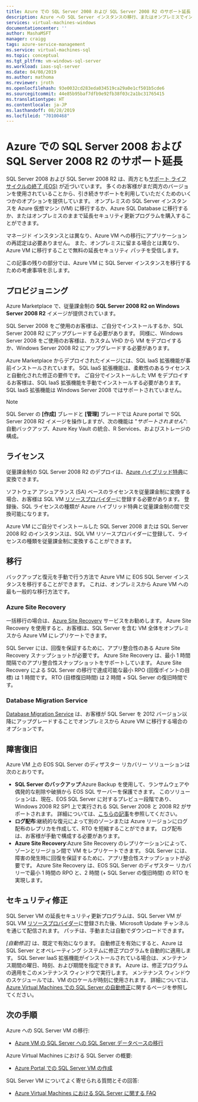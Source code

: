 ```yaml
---
title: Azure での SQL Server 2008 および SQL Server 2008 R2 のサポート延長
description: Azure への SQL Server インスタンスの移行、またはオンプレミスでインスタンスを保持する延長サポートの購入によって、SQL Server 2008 および SQL Server 2008 R2 のサポートを延長する方法について説明します。
services: virtual-machines-windows
documentationcenter: ''
author: MashaMSFT
manager: craigg
tags: azure-service-management
ms.service: virtual-machines-sql
ms.topic: conceptual
ms.tgt_pltfrm: vm-windows-sql-server
ms.workload: iaas-sql-server
ms.date: 04/08/2019
ms.author: mathoma
ms.reviewer: jroth
ms.openlocfilehash: 93e0032cd283eda034519ca29a0e1cf501b5cde6
ms.sourcegitcommit: 44e85b95baf7dfb9e92fb38f03c2a1bc31765415
ms.translationtype: HT
ms.contentlocale: ja-JP
ms.lasthandoff: 08/28/2019
ms.locfileid: "70100468"
---
```

# <a name="extend-support-for-sql-server-2008-and-sql-server-2008-r2-with-azure"></a>Azure での SQL Server 2008 および SQL Server 2008 R2 のサポート延長

SQL Server 2008 および SQL Server 2008 R2 は、両方とも[サポート ライフ サイクルの終了 (EOS)](https://www.microsoft.com/sql-server/sql-server-2008) が近づいています。 多くのお客様がまだ両方のバージョンを使用されていることから、引き続きサポートを利用していただくためのいくつかのオプションを提供しています。 オンプレミスの SQL Server インスタンスを Azure 仮想マシン (VM) に移行するか、Azure SQL Database に移行するか、またはオンプレミスのままで延長セキュリティ更新プログラムを購入することができます。

マネージド インスタンスとは異なり、Azure VM への移行にアプリケーションの再認定は必要ありません。 また、オンプレミスに留まる場合とは異なり、Azure VM に移行することで無料の延長セキュリティ パッチを受信します。

この記事の残りの部分では、Azure VM に SQL Server インスタンスを移行するための考慮事項を示します。

## <a name="provisioning"></a>プロビジョニング

Azure Marketplace で、従量課金制の **SQL Server 2008 R2 on Windows Server 2008 R2** イメージが提供されています。

SQL Server 2008 をご使用のお客様は、ご自分でインストールするか、SQL Server 2008 R2 にアップグレードする必要があります。 同様に、Windows Server 2008 をご使用のお客様は、カスタム VHD から VM をデプロイするか、Windows Server 2008 R2 にアップグレードする必要があります。

Azure Marketplace からデプロイされたイメージには、SQL IaaS 拡張機能が事前インストールされています。 SQL IaaS 拡張機能は、柔軟性のあるライセンスと自動化された修正の要件です。 ご自分でインストールした VM をデプロイするお客様は、SQL IaaS 拡張機能を手動でインストールする必要があります。 SQL IaaS 拡張機能は Windows Server 2008 ではサポートされていません。

> [!NOTE]
> SQL Server の **[作成]** ブレードと **[管理]** ブレードでは Azure portal で SQL Server 2008 R2 イメージを操作しますが、次の機能は "_サポートされません_": 自動バックアップ、Azure Key Vault の統合、R Services、およびストレージの構成。

## <a name="licensing"></a>ライセンス
従量課金制の SQL Server 2008 R2 のデプロイは、[Azure ハイブリッド特典](https://azure.microsoft.com/pricing/hybrid-benefit/)に変換できます。

ソフトウェア アシュアランス (SA) ベースのライセンスを従量課金制に変換する場合、お客様は SQL VM [リソースプロバイダー](virtual-machines-windows-sql-register-with-resource-provider.md)に登録する必要があります。 登録後、SQL ライセンスの種類が Azure ハイブリッド特典と従量課金制の間で交換可能になります。

Azure VM にご自分でインストールした SQL Server 2008 または SQL Server 2008 R2 のインスタンスは、SQL VM リソースプロバイダーに登録して、ライセンスの種類を従量課金制に変換することができます。

## <a name="migration"></a>移行
バックアップと復元を手動で行う方法で Azure VM に EOS SQL Server インスタンスを移行することができます。 これは、オンプレミスから Azure VM への最も一般的な移行方法です。

### <a name="azure-site-recovery"></a>Azure Site Recovery

一括移行の場合は、[Azure Site Recovery](/azure/site-recovery/site-recovery-overview) サービスをお勧めします。 Azure Site Recovery を使用すると、お客様は、SQL Server を含む VM 全体をオンプレミスから Azure VM にレプリケートできます。

SQL Server には、回復を保証するために、アプリ整合性のある Azure Site Recovery スナップショットが必要です。 Azure Site Recovery は、最小 1 時間間隔でのアプリ整合性スナップショットをサポートしています。 Azure Site Recovery による SQL Server の移行で達成可能な最小 RPO (回復ポイントの目標) は 1 時間です。 RTO (目標復旧時間) は 2 時間 + SQL Server の復旧時間です。

### <a name="database-migration-service"></a>Database Migration Service

[Database Migration Service](/azure/dms/dms-overview) は、お客様が SQL Server を 2012 バージョン以降にアップグレードすることでオンプレミスから Azure VM に移行する場合のオプションです。

## <a name="disaster-recovery"></a>障害復旧

Azure VM 上の EOS SQL Server のディザスター リカバリー ソリューションは次のとおりです。

- **SQL Server のバックアップ**:Azure Backup を使用して、ランサムウェアや偶発的な削除や破損から EOS SQL サーバーを保護できます。 このソリューションは、現在、EOS SQL Server に対するプレビュー段階であり、Windows 2008 R2 SP1 上で実行される SQL Server 2008 と 2008 R2 がサポートされます。 詳細については、[こちらの記事](https://docs.microsoft.com/azure/backup/backup-azure-sql-database#support-for-sql-server-2008-and-sql-server-2008-r2)を参照してください。
- **ログ配布**:継続的な復元によって別のゾーンまたは Azure リージョンにログ配布のレプリカを作成して、RTO を短縮することができます。 ログ配布は、お客様が手動で構成する必要があります。
- **Azure Site Recovery**:Azure Site Recovery のレプリケーションによって、ゾーンとリージョン間で VM をレプリケートできます。 SQL Server には、障害の発生時に回復を保証するために、アプリ整合性スナップショットが必要です。 Azure Site Recovery は、EOS SQL Server のディザスター リカバリーで最小 1 時間の RPO と、2 時間 (+ SQL Server の復旧時間) の RTO を実現します。

## <a name="security-patching"></a>セキュリティ修正
SQL Server VM の延長セキュリティ更新プログラムは、SQL Server VM が SQL VM [リソースプロバイダー](virtual-machines-windows-sql-register-with-resource-provider.md)に登録された後、Microsoft Update チャンネルを通じて配信されます。 パッチは、手動または自動でダウンロードできます。

*[自動修正]* は、既定で有効になります。 自動修正を有効にすると、Azure は SQL Server とオペレーティング システムに修正プログラムを自動的に適用します。 SQL Server IaaS 拡張機能がインストールされている場合は、メンテナンス期間の曜日、時刻、および期間を指定できます。 Azure は、修正プログラムの適用をこのメンテナンス ウィンドウで実行します。 メンテナンス ウィンドウのスケジュールでは、VM のロケールが時刻に使用されます。  詳細については、[Azure Virtual Machines での SQL Server の自動修正](virtual-machines-windows-sql-automated-patching.md)に関するページを参照してください。


## <a name="next-steps"></a>次の手順

Azure への SQL Server VM の移行:

* [Azure VM の SQL Server への SQL Server データベースの移行](virtual-machines-windows-migrate-sql.md)

Azure Virtual Machines における SQL Server の概要:

* [Azure Portal での SQL Server VM の作成](quickstart-sql-vm-create-portal.md)

SQL Server VM についてよく寄せられる質問とその回答:

* [Azure Virtual Machines における SQL Server に関する FAQ](virtual-machines-windows-sql-server-iaas-faq.md)
